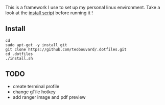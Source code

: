 This is a framework I use to set up my personal linux environment. Take a look at the [install script](install.sh) before running it !

## Install
  
  
```shell
cd 
sudo apt-get -y install git
git clone https://github.com/teobouvard/.dotfiles.git
cd .dotfiles
./install.sh
```

## TODO
* create terminal profile 
* change gTile hotkey  
* add ranger image and pdf preview